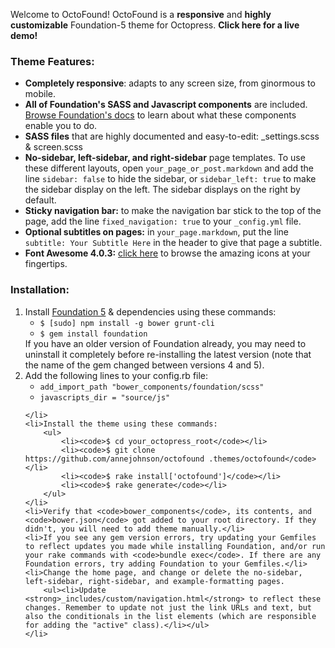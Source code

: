 Welcome to OctoFound! OctoFound is a <strong>responsive</strong> and <strong>highly customizable</strong> Foundation-5 theme for Octopress. <strong>Click here for a live demo!</strong>

<h3>Theme Features:</h3>

<ul>
	<li><strong>Completely responsive</strong>: adapts to any screen size, from ginormous to mobile.</li>
	<li><strong>All of Foundation's SASS and Javascript components</strong> are included. <a href="http://foundation.zurb.com/docs/sass.html">Browse Foundation's docs</a> to learn about what these components enable you to do.</li>
	<li><strong>SASS files</strong> that are highly documented and easy-to-edit: _settings.scss & screen.scss</li>
	<li><strong>No-sidebar, left-sidebar, and right-sidebar</strong> page templates. To use these different layouts, open <code>your_page_or_post.markdown</code> and add the line <code>sidebar: false</code> to hide the sidebar, or <code>sidebar_left: true</code> to make the sidebar display on the left. The sidebar displays on the right by default.</li>
	<li><strong>Sticky navigation bar:</strong> to make the navigation bar stick to the top of the page, add the line <code>fixed_navigation: true</code> to your <code>_config.yml</code> file.</li>
	<li><strong>Optional subtitles on pages:</strong> in <code>your_page.markdown</code>, put the line <code>subtitle: Your Subtitle Here</code> in the header to give that page a subtitle.</li>
	<li><strong>Font Awesome 4.0.3:</strong> <a href="http://fortawesome.github.io/Font-Awesome/icons/">click here</a> to browse the amazing icons at your fingertips.</li>
</ul>




<h3>Installation:</h3>
<ol>
	<li>Install <a href="http://foundation.zurb.com/docs/sass.html">Foundation 5</a> & dependencies using these commands:
		<ul>
			<li>
				<code>$ [sudo] npm install -g bower grunt-cli</code>
			</li>
			<li>
				<code>$ gem install foundation</code>
			</li>
		</ul>
		If you have an older version of Foundation already, you may need to uninstall it completely before re-installing the latest version (note that the name of the gem changed between versions 4 and 5).
	</li>
	<li>Add the following lines to your config.rb file:
		<ul>
			<li><code>add_import_path "bower_components/foundation/scss"</code>
			</li>
			<li><code>javascripts_dir = "source/js"</code></li>
		</ul>

	</li>
	<li>Install the theme using these commands:
		<ul>
			<li><code>$ cd your_octopress_root</code></li>
			<li><code>$ git clone https://github.com/annejohnson/octofound .themes/octofound</code></li>
			<li><code>$ rake install['octofound']</code></li>
			<li><code>$ rake generate</code></li>
		</ul>
	</li>
	<li>Verify that <code>bower_components</code>, its contents, and <code>bower.json</code> got added to your root directory. If they didn't, you will need to add theme manually.</li>
	<li>If you see any gem version errors, try updating your Gemfiles to reflect updates you made while installing Foundation, and/or run your rake commands with <code>bundle exec</code>. If there are any Foundation errors, try adding Foundation to your Gemfiles.</li>
	<li>Change the home page, and change or delete the no-sidebar, left-sidebar, right-sidebar, and example-formatting pages. 
		<ul><li>Update <strong>_includes/custom/navigation.html</strong> to reflect these changes. Remember to update not just the link URLs and text, but also the conditionals in the list elements (which are responsible for adding the "active" class).</li></ul>
	</li>

</ol>